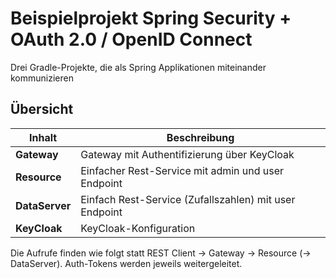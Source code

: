 # Beispielprojekt Spring Security + OAuth 2.0 / OpenID Connect

Drei Gradle-Projekte, die als Spring Applikationen miteinander kommunizieren

## Übersicht

| Inhalt            | Beschreibung                                           |
| ----------------- | ------------------------------------------------------ |
| **Gateway**       | Gateway mit Authentifizierung über KeyCloak            |
| **Resource**      | Einfacher Rest-Service mit admin und user Endpoint     |
| **DataServer**    | Einfach Rest-Service (Zufallszahlen) mit user Endpoint | 
| **KeyCloak**      | KeyCloak-Konfiguration                                 |

Die Aufrufe finden wie folgt statt REST Client -> Gateway -> Resource (-> DataServer). Auth-Tokens werden jeweils weitergeleitet.
